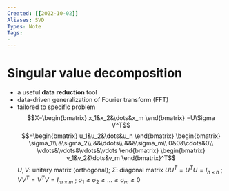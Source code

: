 ```yaml
---
Created: [[2022-10-02]]
Aliases: SVD
Types: Note
Tags: 
- 
---
```

# Singular value decomposition
- a useful **data reduction** tool
- data-driven generalization of Fourier transform (FFT)
- tailored to specific problem
$$X=\begin{bmatrix}
x_1&x_2&\dots&x_m
\end{bmatrix}
=U\Sigma V^T$$
$$=\begin{bmatrix}
u_1&u_2&\dots&u_n
\end{bmatrix}
\begin{bmatrix}
\sigma_1\\
&\sigma_2\\
&&\ddots\\
&&&\sigma_m\\
0&0&\cdots&0\\
\vdots&\vdots&\vdots&\vdots
\end{bmatrix}
\begin{bmatrix}
v_1&v_2&\dots&v_m
\end{bmatrix}^T$$
$U,V$: unitary matrix (orthogonal); $\Sigma$: diagonal matrix
$UU^T=U^TU=I_{n\times n}$ ; $VV^T=V^TV=I_{m\times m}$ ; $\sigma_1\geq\sigma_2\geq\dots\geq\sigma_m\geq0$
